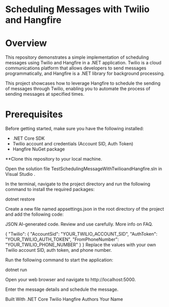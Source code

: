 

# Scheduling Messages with Twilio and Hangfire


# Overview
This repository demonstrates a simple implementation of scheduling messages using Twilio and Hangfire in a .NET application. 
Twilio is a cloud communications platform that allows developers to send messages programmatically,
and Hangfire is a .NET library for background processing.

This project showcases how to leverage Hangfire to schedule the sending of messages through Twilio,
enabling you to automate the process of sending messages at specified times.

# Prerequisites
Before getting started, make sure you have the following installed:

- .NET Core SDK
- Twilio account and credentials (Account SID, Auth Token)
- Hangfire NuGet package


**Clone this repository to your local machine.

Open the solution file TestSchedulingMessageWithTwilioandHangfire.sln in Visual Studio .

In the terminal, navigate to the project directory and run the following command to install the required packages:

dotnet restore

Create a new file named appsettings.json in the root directory of the project and add the following code:

JSON
AI-generated code. Review and use carefully. More info on FAQ.

{
  "Twilio": {
    "AccountSid": "YOUR_TWILIO_ACCOUNT_SID",
    "AuthToken": "YOUR_TWILIO_AUTH_TOKEN",
    "FromPhoneNumber": "YOUR_TWILIO_PHONE_NUMBER"
  }
}
Replace the values with your own Twilio account SID, auth token, and phone number.

Run the following command to start the application:

dotnet run

Open your web browser and navigate to http://localhost:5000.

Enter the message details and schedule the message.

Built With
.NET Core
Twilio
Hangfire
Authors
Your Name
